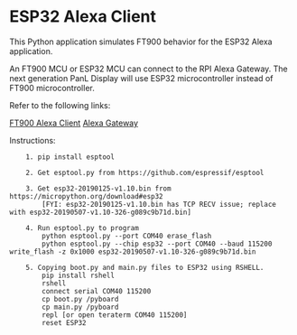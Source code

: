 # ESP32 Alexa Client


This Python application simulates FT900 behavior for the ESP32 Alexa application.

An FT900 MCU or ESP32 MCU can connect to the RPI Alexa Gateway.
The next generation PanL Display will use ESP32 microcontroller instead of FT900 microcontroller.


Refer to the following links:

[FT900 Alexa Client](https://github.com/richmondu/FT900/tree/master/Alexa/Amazon%20Alexa%20Client)
[Alexa Gateway](https://github.com/richmondu/FT900/tree/master/Alexa/Amazon%20Alexa%20Gateway)


Instructions:

        1. pip install esptool

        2. Get esptool.py from https://github.com/espressif/esptool

        3. Get esp32-20190125-v1.10.bin from https://micropython.org/download#esp32
            [FYI: esp32-20190125-v1.10.bin has TCP RECV issue; replace with esp32-20190507-v1.10-326-g089c9b71d.bin]

        4. Run esptool.py to program 
            python esptool.py --port COM40 erase_flash
            python esptool.py --chip esp32 --port COM40 --baud 115200 write_flash -z 0x1000 esp32-20190507-v1.10-326-g089c9b71d.bin

        5. Copying boot.py and main.py files to ESP32 using RSHELL.
            pip install rshell
            rshell
            connect serial COM40 115200
            cp boot.py /pyboard
            cp main.py /pyboard
            repl [or open teraterm COM40 115200]
            reset ESP32
